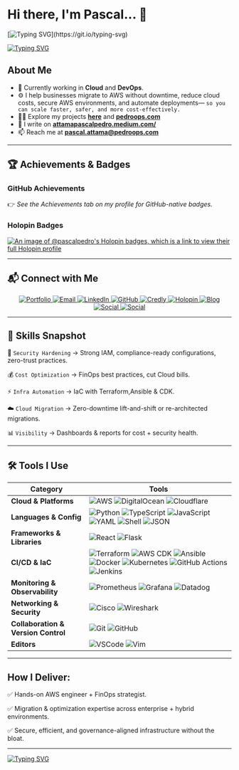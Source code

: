 # Hi there, I'm Pascal... 🤝

[![Typing SVG](https://readme-typing-svg.demolab.com?font=Fira+Code&duration=3000&pause=500&color=00FF00&center=true&vCenter=true&multiline=true&width=700&lines=Welcome+to+my+GitHub+Space!)](https://git.io/typing-svg)


[![Typing SVG](https://readme-typing-svg.demolab.com?lines=🔐+IAM+Security;💰+FinOps+Cost+Optimization;☁️+Cloud+Migration;⚡+Infrastructure+Automation;📊+Cloud+Visibility)](https://git.io/typing-svg)


## About Me
- 🔭 Currently working in **Cloud** and **DevOps**.
- ⚙ I help businesses migrate to AWS without downtime, reduce cloud costs, secure AWS environments, and automate deployments— `so you can scale faster, safer, and more cost-effectively.`
- 👨‍💻 Explore my projects **[here][github]** and **[pedroops.com][website]**
- 📝 I write on **[attamapascalpedro.medium.com/][blog]**
- 📫 Reach me at **[pascal.attama@pedroops.com][mail]**

---

## 🏆 Achievements & Badges  

### GitHub Achievements  
👉 *See the Achievements tab on my profile for GitHub-native badges.*  

### Holopin Badges  
[![An image of @pascalpedro's Holopin badges, which is a link to view their full Holopin profile](https://holopin.me/pascalpedro)](https://holopin.io/@pascalpedro)  

---

## 📬 Connect with Me  

<p align="center">

<a href="https://www.pedroops.com">
    <img src="https://img.shields.io/badge/Portfolio-PedroOps-2E86C1?style=for-the-badge&logo=vercel&logoColor=white" alt="Portfolio"/>
  </a>
  
  <a href="mailto:pascal.attama@pedroops.com">
    <img src="https://img.shields.io/badge/Email-pascal.attama@pedroops.com-2E86C1?style=for-the-badge&logo=maildotru&logoColor=white" alt="Email"/>
  </a>

  <a href="https://www.linkedin.com/in/pascal-attama">
    <img src="https://img.shields.io/badge/LinkedIn-Pascal%20Attama-2E86C1?style=for-the-badge&logo=linkedin&logoColor=white" alt="LinkedIn"/>
  </a>

  <a href="https://github.com/pascalpedro">
    <img src="https://img.shields.io/badge/GitHub-pascalpedro-2E86C1?style=for-the-badge&logo=github&logoColor=white" alt="GitHub"/>
  </a>

  <a href="https://credly.com/users/pascal-attama">
    <img src="https://img.shields.io/badge/Certifications-Credly-2E86C1?style=for-the-badge&logo=apachecloudstack&logoColor=white" alt="Credly"/>
  </a>

  <a href="https://holopin.io/@pascalpedro">
    <img src="https://img.shields.io/badge/Badges-Holopin-2E86C1?style=for-the-badge&logo=pinboard&logoColor=white" alt="Holopin"/>
  </a>

  <a href="https://attamapascalpedro.medium.com">
    <img src="https://img.shields.io/badge/Blog-medium-2E86C1?style=for-the-badge&logo=medium&logoColor=white" alt="Blog"/>
  </a>

  <a href="https://x.com/Pascalpedro">
    <img src="https://img.shields.io/badge/Social-Twitter-2E86C1?style=for-the-badge&logo=x&logoColor=white" alt="Social"/>
  </a>

  <a href="https://www.instagram.com/pascalpedro47">
    <img src="https://img.shields.io/badge/Social-instagram-2E86C1?style=for-the-badge&logo=instagram&logoColor=white" alt="Social"/>
  </a>
</p>

---

## 🔧 Skills Snapshot 

🔐 `Security Hardening` → Strong IAM, compliance-ready configurations, zero-trust practices.

💰 `Cost Optimization` → FinOps best practices, cut Cloud bills.

⚡ `Infra Automation` → IaC with Terraform,Ansible & CDK.

☁️ `Cloud Migration` → Zero-downtime lift-and-shift or re-architected migrations.

📊 `Visibility` → Dashboards & reports for cost + security health.

---

## 🛠 Tools I Use

| Category | Tools |
|----------|-------|
| **Cloud & Platforms** | ![AWS](https://img.shields.io/badge/Amazon_AWS-232F3E?style=for-the-badge&logo=amazon-aws&logoColor=white) ![DigitalOcean](https://img.shields.io/badge/DigitalOcean-0080FF?style=for-the-badge&logo=digitalocean&logoColor=white) ![Cloudflare](https://img.shields.io/badge/Cloudflare-F38020?style=for-the-badge&logo=cloudflare&logoColor=white) |
| **Languages & Config** | ![Python](https://img.shields.io/badge/Python-3776AB?style=for-the-badge&logo=python&logoColor=white) ![TypeScript](https://img.shields.io/badge/TypeScript-3178C6?style=for-the-badge&logo=typescript&logoColor=white) ![JavaScript](https://img.shields.io/badge/JavaScript-F7DF1E?style=for-the-badge&logo=javascript&logoColor=black) ![YAML](https://img.shields.io/badge/YAML-000000?style=for-the-badge&logo=yaml&logoColor=white) ![Shell](https://img.shields.io/badge/Shell_Script-121011?style=for-the-badge&logo=gnu-bash&logoColor=white) ![JSON](https://img.shields.io/badge/JSON-000000?style=for-the-badge&logo=json&logoColor=white) |
| **Frameworks & Libraries** | ![React](https://img.shields.io/badge/react-%2320232a.svg?style=for-the-badge&logo=react&logoColor=%2361DAFB) ![Flask](https://img.shields.io/badge/flask-%23000.svg?style=for-the-badge&logo=flask&logoColor=white) |
| **CI/CD & IaC** | ![Terraform](https://img.shields.io/badge/Terraform-623CE4?style=for-the-badge&logo=terraform&logoColor=white) ![AWS CDK](https://img.shields.io/badge/AWS%20CDK-FF9900?style=for-the-badge&logo=aws&logoColor=white) ![Ansible](https://img.shields.io/badge/Ansible-000000?style=for-the-badge&logo=ansible&logoColor=white) ![Docker](https://img.shields.io/badge/Docker-2496ED?style=for-the-badge&logo=docker&logoColor=white) ![Kubernetes](https://img.shields.io/badge/Kubernetes-326ce5.svg?&style=for-the-badge&logo=kubernetes&logoColor=white) ![GitHub Actions](https://img.shields.io/badge/GitHub_Actions-2088FF?style=for-the-badge&logo=github-actions&logoColor=white) ![Jenkins](https://img.shields.io/badge/Jenkins-D24939?style=for-the-badge&logo=jenkins&logoColor=white) |
| **Monitoring & Observability** | ![Prometheus](https://img.shields.io/badge/Prometheus-E6522C?style=for-the-badge&logo=prometheus&logoColor=white) ![Grafana](https://img.shields.io/badge/Grafana-F46800?style=for-the-badge&logo=grafana&logoColor=white) ![Datadog](https://img.shields.io/badge/Datadog-632CA6?style=for-the-badge&logo=datadog&logoColor=white) | 
| **Networking & Security** | ![Cisco](https://img.shields.io/badge/Cisco-1BA0D7?style=for-the-badge&logo=cisco&logoColor=white) ![Wireshark](https://img.shields.io/badge/Wireshark-1679A7?style=for-the-badge&logo=wireshark&logoColor=white) | 
| **Collaboration & Version Control** | ![Git](https://img.shields.io/badge/Git-F05033?style=for-the-badge&logo=git&logoColor=white) ![GitHub](https://img.shields.io/badge/GitHub-181717?style=for-the-badge&logo=github&logoColor=white) | 
| **Editors** | ![VSCode](https://img.shields.io/badge/VS_Code-0078D4?style=for-the-badge&logo=visual-studio-code&logoColor=white) ![Vim](https://img.shields.io/badge/Vim-019733?style=for-the-badge&logo=vim&logoColor=white) |

---

## How I Deliver:

✅ Hands-on AWS engineer + FinOps strategist.

✅ Migration & optimization expertise across enterprise + hybrid environments.

✅ Secure, efficient, and governance-aligned infrastructure without the bloat.

---

[![Typing SVG](https://readme-typing-svg.demolab.com?lines=Available+for:;Cloud+Engineering+%26+FinOps+projects;Let's+connect+and+collaborate)](https://git.io/typing-svg)





</details>

[website]: https://www.pedroops.com
[portfolio]: https://www.pedroops.com
[mail]: pascal.attama@pedroops.com
[blog]: https://attamapascalpedro.medium.com/
[twitter]: https://x.com/Pascalpedro
[instagram]: https://instagram.com/pascalpedro47
[linkedin]: https://linkedin.com/in/pascal-attama/
[facebook]: https://www.facebook.com/pascalpedro.attama
[github]: https://github.com/Pascalpedro
[credly]: https://www.credly.com/users/pascal-attama
